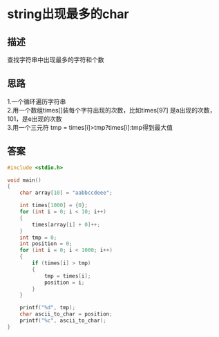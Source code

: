 # string出现最多的char

## 描述
查找字符串中出现最多的字符和个数

## 思路
1.一个循环遍历字符串\
2.用一个数组times[]装每个字符出现的次数，比如times[97] 是a出现的次数，101，是e出现的次数\
3.用一个三元符 tmp = times[i]>tmp?times[i]:tmp得到最大值
## 答案
``` c
#include <stdio.h>

void main()
{
    char array[10] = "aabbccdeee";

    int times[1000] = {0};
    for (int i = 0; i < 10; i++)
    {
        times[array[i] + 0]++;
    }
    int tmp = 0;
    int position = 0;
    for (int i = 0; i < 1000; i++)
    {
        if (times[i] > tmp)
        {
            tmp = times[i];
            position = i;
        }
    }

    printf("%d", tmp);
    char ascii_to_char = position;
    printf("%c", ascii_to_char);
}

```

